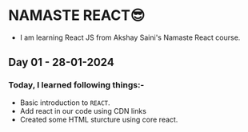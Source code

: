 # NAMASTE REACT😎
- I am learning React JS from Akshay Saini's Namaste React course.

## Day 01 - 28-01-2024
### Today, I learned following things:-
- Basic introduction to `REACT`.
- Add react in our code using CDN links
- Created some HTML sturcture using core react.
